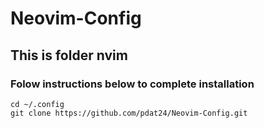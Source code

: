 # Neovim-Config
## This is folder nvim
### Folow instructions below to complete installation

```
cd ~/.config
git clone https://github.com/pdat24/Neovim-Config.git
```
